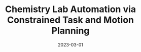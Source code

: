 ---
title: "Chemistry Lab Automation via Constrained Task and Motion Planning"
collection: publications
excerpt: ''
date: 2023-03-01
venue: 'Under Review'
paperurl: 'https://arxiv.org/abs/2212.09672'
imgurl: '2022_manipulation.png'
show: true
authors:
  - name: Naruki Yoshikawa
    link: 
  - name: Andrew Zou Li
    link:
  - name: Kourosh Darvish
    link:
  - name: Yuchi Zhao
    link:
  - name: Haoping Xu
    link:
  - name: Artur Kuramshin
    link:
    me: true
  - name: Alán Aspuru-Guzik
    link:
  - name: Animesh Garg
    link:
  - name: Florian Shkurti
    link:
links:
  - name: paper
    link: https://link.springer.com/article/10.1007/s10514-023-10136-2
  - name: project page
    link: https://ac-rad.github.io/robot-chemist-tamp/
---